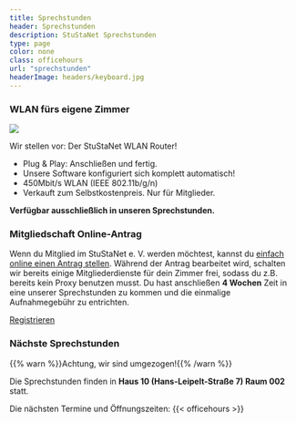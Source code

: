 ```yaml
---
title: Sprechstunden
header: Sprechstunden
description: StuStaNet Sprechstunden
type: page
color: none
class: officehours
url: "sprechstunden"
headerImage: headers/keyboard.jpg
---
```


<div class="callout callout-default">
    <h3>WLAN fürs eigene Zimmer</h3>
    <img src="/figures/router_m.jpg" class="router small">
    <p>Wir stellen vor: Der StuStaNet WLAN Router!</p>
    <ul>
        <li><i class="fa fa-check" aria-hidden="true"></i>Plug & Play: Anschließen und fertig.</li>
        <li><i class="fa fa-heart" aria-hidden="true"></i>Unsere Software konfiguriert sich komplett automatisch!</li>
        <li><i class="fa fa-tachometer" aria-hidden="true"></i>450Mbit/s WLAN (IEEE 802.11b/g/n)</li>
        <li><i class="fa fa-euro" aria-hidden="true"></i>Verkauft zum Selbstkostenpreis. Nur für Mitglieder.</li>
    </ul>
    <p><b>Verfügbar ausschließlich in unseren Sprechstunden.</b></p>
</div>

### Mitgliedschaft Online-Antrag
Wenn du Mitglied im StuStaNet e. V. werden möchtest, kannst du <a href="https://reg.stustanet.de/">einfach online einen Antrag stellen</a>. Während der Antrag bearbeitet wird, schalten wir bereits einige Mitgliederdienste für dein Zimmer frei, sodass du z.B. bereits kein Proxy benutzen musst.
Du hast anschließen **4 Wochen** Zeit in eine unserer Sprechstunden zu kommen und die einmalige Aufnahmegebühr zu entrichten.

<a class="button" href="https://reg.stustanet.de/">Registrieren</a>


### Nächste Sprechstunden
{{% warn %}}Achtung, wir sind umgezogen!{{% /warn %}}

Die Sprechstunden finden in **Haus 10 (Hans-Leipelt-Straße 7) Raum 002** statt.

Die nächsten Termine und Öffnungszeiten:
{{< officehours >}}

